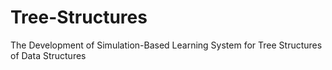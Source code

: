 # Tree-Structures
The Development of Simulation-Based Learning System for Tree Structures of Data Structures
